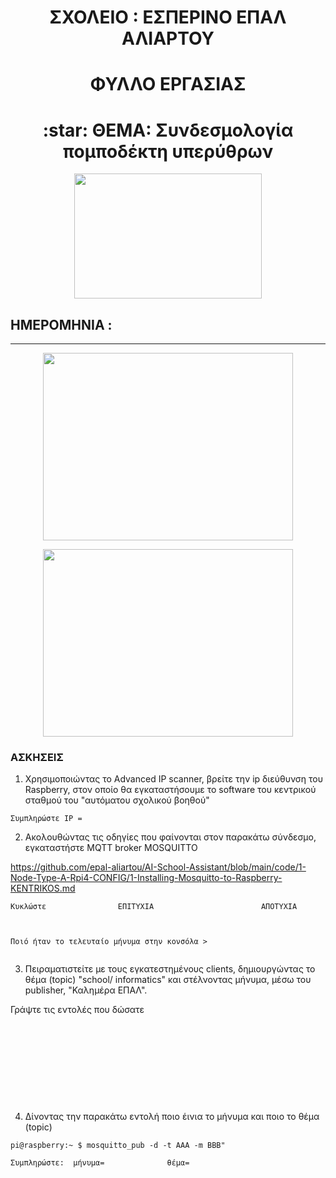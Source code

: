 <!-- title only -->
<h1 align="center"> ΣΧΟΛΕΙΟ :  ΕΣΠΕΡΙΝΟ ΕΠΑΛ ΑΛΙΑΡΤΟΥ </h1>

<!-- title with div -->
<div align="center"> <h1 align="center"> ΦΥΛΛΟ ΕΡΓΑΣΙΑΣ</h1> </div>

<div align="center"> <h1> :star:   ΘΕΜΑ: Συνδεσμολογία πομποδέκτη υπερύθρων </h1>  </div>

<p align="center"><img width=300 height=200 src="https://1.bp.blogspot.com/-H6KzfWzBnl8/XIQRY19noEI/AAAAAAABjvg/UyPF9Tc3gPkW2X8pP2MfA38nGonQxEwegCLcBGAs/s1600/ir.png"></p>

## ΗΜΕΡΟΜΗΝΙΑ :

---
<p align="center"><img width=400 height=300 src="https://user-images.githubusercontent.com/5904370/68167905-820b3e00-ff67-11e9-978f-d7108a179353.png"></p>

<p align="center"><img width=400 height=300 src="https://user-images.githubusercontent.com/5904370/68167905-820b3e00-ff67-11e9-978f-d7108a179353.png"></p>





### ΑΣΚΗΣΕΙΣ
 

  1. Χρησιμοποιώντας το Advanced IP scanner, βρείτε την ip διεύθυνση του Raspberry, στον οποίο θα εγκαταστήσουμε το software του κεντρικού σταθμού του "αυτόματου σχολικού βοηθού"


```
Συμπληρώστε IP =
```


2. Ακολουθώντας τις οδηγίες που φαίνονται στον παρακάτω σύνδεσμο, εγκαταστήστε MQTT broker MOSQUITTO 

https://github.com/epal-aliartou/AI-School-Assistant/blob/main/code/1-Node-Type-A-Rpi4-CONFIG/1-Installing-Mosquitto-to-Raspberry-KENTRIKOS.md

```
Κυκλώστε                ΕΠΙΤΥΧΙΑ                        ΑΠΟΤΥΧΙΑ 



Ποιό ήταν το τελευταίο μήνυμα στην κονσόλα >


```



3. Πειραματιστείτε με τους εγκατεστημένους  clients,  δημιουργώντας το θέμα (topic) "school/ informatics" και στέλνοντας μήνυμα, μέσω του publisher,  "Καλημέρα ΕΠΑΛ".

Γράψτε τις εντολές  που δώσατε
```










```


4. Δίνοντας την παρακάτω εντολή ποιο έινια το μήνυμα και ποιο το θέμα (topic)
```
pi@raspberry:~ $ mosquitto_pub -d -t AAA -m BBB"
```
```
Συμπληρώστε:  μήνυμα=              θέμα=
```


